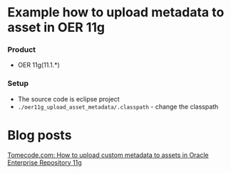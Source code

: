 Example how to upload metadata to asset in OER 11g
========================

### Product
* OER 11g(11.1.*)

### Setup
* The source code is eclipse project
* `./oer11g_upload_asset_metadata/.classpath` - change the classpath

Blog posts
========================
[Tomecode.com: How to upload custom metadata to assets in Oracle Enterprise Repository 11g](http://www.tomecode.com/2013/05/24/how-to-upload-custom-metadata-to-assets-in-oracle-enterprise-repository-11g/)
